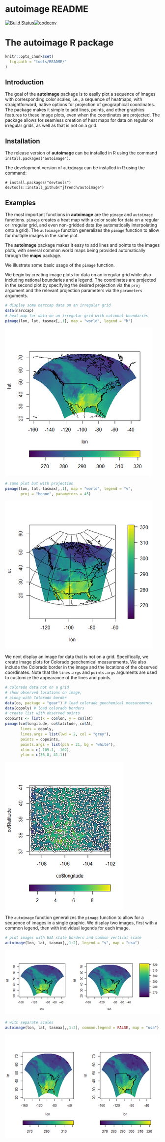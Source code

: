 autoimage README
================

[![Build
Status](https://travis-ci.org/jfrench/autoimage.svg?branch=master)](https://travis-ci.org/jfrench/autoimage)[![codecov](https://codecov.io/gh/jfrench/autoimage/branch/master/graph/badge.svg)](https://codecov.io/gh/jfrench/autoimage)

# The **autoimage** R package

``` r
knitr::opts_chunk$set(
  fig.path = "tools/README/"
)
```

## Introduction

The goal of the **autoimage** package is to easily plot a sequence of
images with corresponding color scales, i.e., a sequence of heatmaps,
with straightforward, native options for projection of geographical
coordinates. The package makes it simple to add lines, points, and other
graphics features to these image plots, even when the coordinates are
projected. The package allows for seamless creation of heat maps for
data on regular or irregular grids, as well as that is not on a grid.

## Installation

The release version of **autoimage** can be installed in R using the
command `install.packages("autoimage")`.

The development version of `autoimage` can be installed in R using the
command:

    # install.packages("devtools")
    devtools::install_github("jfrench/autoimage")

## Examples

The most important functions in **autoimage** are the `pimage` and
`autoimage` functions. `pimage` creates a heat map with a color scale
for data on a regular or irregular grid, and even non-gridded data (by
automatically interpolating onto a grid). The `autoimage` function
generalizes the `pimage` function to allow for multiple images in the
same plot.

The **autoimage** package makes it easy to add lines and points to the
images plots, with several common world maps being provided
automatically through the **maps** package.

We illustrate some basic usage of the `pimage` function.

We begin by creating image plots for data on an irregular grid while
also including national boundaries and a legend. The coordinates are
projected in the second plot by specifying the desired projection via
the `proj` argument and the relevant projection parameters via the
`parameters` arguments.

``` r
# display some narccap data on an irregular grid
data(narccap)
# heat map for data on an irregular grid with national boundaries
pimage(lon, lat, tasmax[,,1], map = "world", legend = "h")
```

![](tools/README/unnamed-chunk-2-1.png)<!-- -->

``` r
# same plot but with projection
pimage(lon, lat, tasmax[,,1], map = "world", legend = "v",
       proj = "bonne", parameters = 45)
```

![](tools/README/unnamed-chunk-2-2.png)<!-- -->

We next display an image for data that is not on a grid. Specifically,
we create image plots for Colorado geochemical measurements. We also
include the Colorado border in the image and the locations of the
observed coordinates. Note that the `lines.args` and `points.args`
arguments are used to customize the appearance of the lines and points.

``` r
# colorado data not on a grid
# show observed locations on image,
# along with Colorado border
data(co, package = "gear") # load colorado geochemical measurements
data(copoly) # load colorado borders
# create list with observed points
copoints <- list(x = co$lon, y = co$lat) 
pimage(co$longitude, co$latitude, co$Al, 
       lines = copoly, 
       lines.args = list(lwd = 2, col = "grey"),
       points = copoints, 
       points.args = list(pch = 21, bg = "white"),
       xlim = c(-109.1, -102),
       ylim = c(36.8, 41.1))
```

![](tools/README/unnamed-chunk-3-1.png)<!-- -->

The `autoimage` function generalizes the `pimage` function to allow for
a sequence of images in a single graphic. We display two images, first
with a common legend, then with individual legends for each image.

``` r
# plot images with USA state borders and common vertical scale
autoimage(lon, lat, tasmax[,,1:2], legend = "v", map = "usa")
```

![](tools/README/unnamed-chunk-4-1.png)<!-- -->

``` r
# with separate scales
autoimage(lon, lat, tasmax[,,1:2], common.legend = FALSE, map = "usa")
```

![](tools/README/unnamed-chunk-5-1.png)<!-- -->
